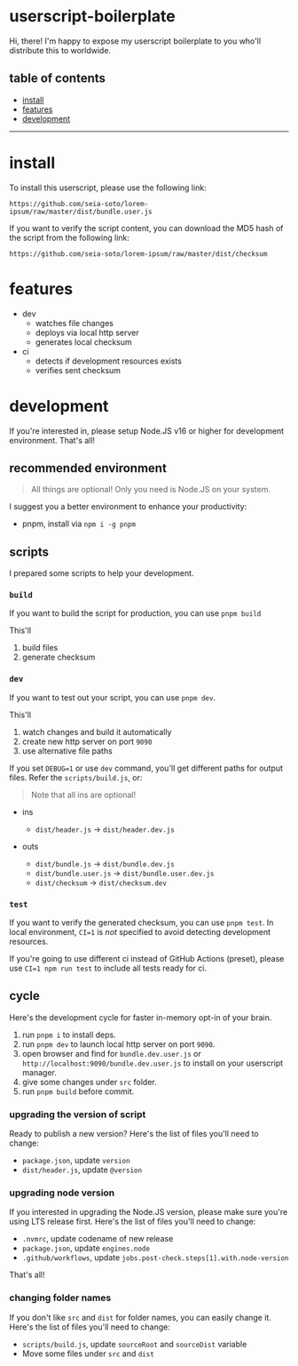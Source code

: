 # userscript-boilerplate

Hi, there!
I'm happy to expose my userscript boilerplate to you who'll distribute this to worldwide.

## table of contents

- [install](#install)
- [features](#features)
- [development](#development)

---

# install

To install this userscript, please use the following link:

```
https://github.com/seia-soto/lorem-ipsum/raw/master/dist/bundle.user.js
```

If you want to verify the script content, you can download the MD5 hash of the script from the following link:

```
https://github.com/seia-soto/lorem-ipsum/raw/master/dist/checksum
```

# features

- dev
  - watches file changes
  - deploys via local http server
  - generates local checksum
- ci
  - detects if development resources exists
  - verifies sent checksum

# development

If you're interested in, please setup Node.JS v16 or higher for development environment.
That's all!

## recommended environment

> All things are optional!
> Only you need is Node.JS on your system.

I suggest you a better environment to enhance your productivity:

- pnpm, install via `npm i -g pnpm`

## scripts

I prepared some scripts to help your development.

### `build`

If you want to build the script for production, you can use `pnpm build`

This'll
  1) build files
  2) generate checksum

### `dev`

If you want to test out your script, you can use `pnpm dev`.

This'll
  1) watch changes and build it automatically
  2) create new http server on port `9090`
  3) use alternative file paths

If you set `DEBUG=1` or use `dev` command, you'll get different paths for output files.
Refer the `scripts/build.js`, or:

> Note that all ins are optional!

- ins
  - `dist/header.js` -> `dist/header.dev.js`

- outs
  - `dist/bundle.js` -> `dist/bundle.dev.js`
  - `dist/bundle.user.js` -> `dist/bundle.user.dev.js`
  - `dist/checksum` -> `dist/checksum.dev`

### `test`

If you want to verify the generated checksum, you can use `pnpm test`.
In local environment, `CI=1` is *not* specified to avoid detecting development resources.

If you're going to use different ci instead of GitHub Actions (preset), please use `CI=1 npm run test` to include all tests ready for ci.

## cycle

Here's the development cycle for faster in-memory opt-in of your brain.

1. run `pnpm i` to install deps.
2. run `pnpm dev` to launch local http server on port `9090`.
3. open browser and find for `bundle.dev.user.js` or `http://localhost:9090/bundle.dev.user.js` to install on your userscript manager.
4. give some changes under `src` folder.
5. run `pnpm build` before commit.

### upgrading the version of script

Ready to publish a new version?
Here's the list of files you'll need to change:

- `package.json`, update `version`
- `dist/header.js`, update `@version`

### upgrading node version

If you interested in upgrading the Node.JS version, please make sure you're using LTS release first.
Here's the list of files you'll need to change:

- `.nvmrc`, update codename of new release
- `package.json`, update `engines.node`
- `.github/workflows`, update `jobs.post-check.steps[1].with.node-version`

That's all!

### changing folder names

If you don't like `src` and `dist` for folder names, you can easily change it.
Here's the list of files you'll need to change:

- `scripts/build.js`, update `sourceRoot` and `sourceDist` variable
- Move some files under `src` and `dist`
